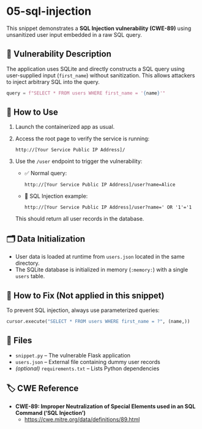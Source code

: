 # 05-sql-injection

This snippet demonstrates a **SQL Injection vulnerability (CWE-89)** using unsanitized user input embedded in a raw SQL query.

## 🧠 Vulnerability Description

The application uses SQLite and directly constructs a SQL query using user-supplied input (`first_name`) without sanitization. This allows attackers to inject arbitrary SQL into the query.

```python
query = f"SELECT * FROM users WHERE first_name = '{name}'"
```

## 🚀 How to Use

1. Launch the containerized app as usual.
2. Access the root page to verify the service is running:

   ```
   http://[Your Service Public IP Address]/
   ```

3. Use the `/user` endpoint to trigger the vulnerability:

   - ✅ Normal query:
     ```
     http://[Your Service Public IP Address]/user?name=Alice
     ```

   - 🚨 SQL Injection example:
     ```
     http://[Your Service Public IP Address]/user?name=' OR '1'='1
     ```

   This should return all user records in the database.

## 🗂 Data Initialization

- User data is loaded at runtime from `users.json` located in the same directory.
- The SQLite database is initialized in memory (`:memory:`) with a single `users` table.

## 🔐 How to Fix (Not applied in this snippet)

To prevent SQL injection, always use parameterized queries:

```python
cursor.execute("SELECT * FROM users WHERE first_name = ?", (name,))
```

## 📁 Files

- `snippet.py` – The vulnerable Flask application
- `users.json` – External file containing dummy user records
- _(optional)_ `requirements.txt` – Lists Python dependencies

## 🏷 CWE Reference

- **CWE-89: Improper Neutralization of Special Elements used in an SQL Command (‘SQL Injection’)**
  - https://cwe.mitre.org/data/definitions/89.html
